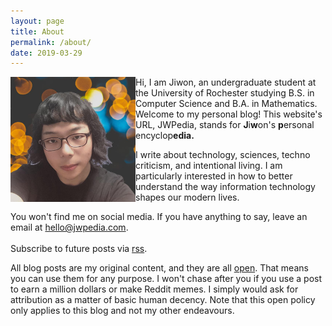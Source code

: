 ```yaml
---
layout: page
title: About
permalink: /about/
date: 2019-03-29
---
```


<img src="/Media/2020profilepic.jpg" alt="Profile Pic" width="200" height="200" align="left" margin="0 20px 0 0"> 

Hi, I am Jiwon, an undergraduate student at the University of Rochester studying B.S. in Computer Science and B.A. in Mathematics. Welcome to my personal blog! This website's URL, JWPedia, stands for **J**i**w**on's **p**ersonal encyclop**edia.**

I write about technology, sciences, techno criticism, and intentional living. I am particularly interested in how to better understand the way information technology shapes our modern lives.

You won't find me on social media. If you have anything to say, leave an email at [hello@jwpedia.com](mailto:hello@jwpedia.com).<br><br>Subscribe to future posts via [rss](https://jwpedia.com/feed.xml).

All blog posts are my original content, and they are all [open](/open). That means you can use them for any purpose. I won't chase after you if you use a post to earn a million dollars or make Reddit memes. I simply would ask for attribution as a matter of basic human decency. Note that this open policy only applies to this blog and not my other endeavours.</p>
